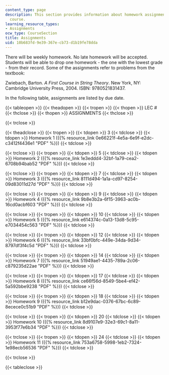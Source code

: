 ```yaml
---
content_type: page
description: This section provides information about homework assignments for the
  course.
learning_resource_types:
- Assignments
ocw_type: CourseSection
title: Assignments
uid: 10b683fd-9e39-367e-cb73-d1b19fe78dda
---
```


There will be weekly homework. No late homework will be accepted. Students will be able to drop one homework - the one with the lowest grade - from their record. Some of the assignments refer to problems from the textbook:

Zwiebach, Barton. _A First Course in String Theory_. New York, NY: Cambridge University Press, 2004. ISBN: 9780521831437.

In the following table, assignments are listed by due date.

{{< tableopen >}}
{{< theadopen >}}
{{< tropen >}}
{{< thopen >}}
LEC #
{{< thclose >}}
{{< thopen >}}
ASSIGNMENTS
{{< thclose >}}

{{< trclose >}}

{{< theadclose >}}
{{< tropen >}}
{{< tdopen >}}
3
{{< tdclose >}}
{{< tdopen >}}
Homework 1 ({{% resource_link 0e66221f-4e5a-6e9f-e2dc-c3412f4436e1 "PDF" %}})
{{< tdclose >}}

{{< trclose >}}
{{< tropen >}}
{{< tdopen >}}
5
{{< tdclose >}}
{{< tdopen >}}
Homework 2 ({{% resource_link 1e3eddd4-32bf-1a79-cea2-6708b94bab52 "PDF" %}})
{{< tdclose >}}

{{< trclose >}}
{{< tropen >}}
{{< tdopen >}}
7
{{< tdclose >}}
{{< tdopen >}}
Homework 3 ({{% resource_link 8111d494-1a1a-cd97-8254-09d83011d27d "PDF" %}})
{{< tdclose >}}

{{< trclose >}}
{{< tropen >}}
{{< tdopen >}}
9
{{< tdclose >}}
{{< tdopen >}}
Homework 4 ({{% resource_link 9b8e3b2a-6f15-3963-ac0b-16cd0acbf603 "PDF" %}})
{{< tdclose >}}

{{< trclose >}}
{{< tropen >}}
{{< tdopen >}}
10
{{< tdclose >}}
{{< tdopen >}}
Homework 5 ({{% resource_link e614374c-0a13-13d8-5c95-e7034454c563 "PDF" %}})
{{< tdclose >}}

{{< trclose >}}
{{< tropen >}}
{{< tdopen >}}
12
{{< tdclose >}}
{{< tdopen >}}
Homework 6 ({{% resource_link 33bf0bfc-449e-34da-9d34-8797df3f4c5d "PDF" %}})
{{< tdclose >}}

{{< trclose >}}
{{< tropen >}}
{{< tdopen >}}
14
{{< tdclose >}}
{{< tdopen >}}
Homework 7 ({{% resource_link 51949ae1-4435-789a-2c06-c879235d22ae "PDF" %}})
{{< tdclose >}}

{{< trclose >}}
{{< tropen >}}
{{< tdopen >}}
17
{{< tdclose >}}
{{< tdopen >}}
Homework 8 ({{% resource_link ce66f56d-8549-5be4-ef42-5a592bbe9238 "PDF" %}})
{{< tdclose >}}

{{< trclose >}}
{{< tropen >}}
{{< tdopen >}}
18
{{< tdclose >}}
{{< tdopen >}}
Homework 9 ({{% resource_link b12e9dac-0376-67bc-6c89-8ecece0c51b9 "PDF" %}})
{{< tdclose >}}

{{< trclose >}}
{{< tropen >}}
{{< tdopen >}}
20
{{< tdclose >}}
{{< tdopen >}}
Homework 10 ({{% resource_link 8d9107e9-32e3-69c1-8a11-3953f77e6b34 "PDF" %}})
{{< tdclose >}}

{{< trclose >}}
{{< tropen >}}
{{< tdopen >}}
24
{{< tdclose >}}
{{< tdopen >}}
Homework 11 ({{% resource_link 753a6758-5998-1eb2-7324-1e98ecb56536 "PDF" %}})
{{< tdclose >}}

{{< trclose >}}

{{< tableclose >}}